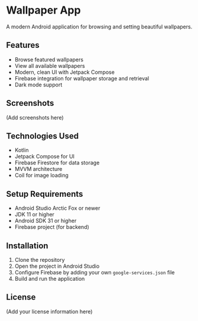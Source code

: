 # Wallpaper App

A modern Android application for browsing and setting beautiful wallpapers.

## Features

- Browse featured wallpapers
- View all available wallpapers
- Modern, clean UI with Jetpack Compose
- Firebase integration for wallpaper storage and retrieval
- Dark mode support

## Screenshots

(Add screenshots here)

## Technologies Used

- Kotlin
- Jetpack Compose for UI
- Firebase Firestore for data storage
- MVVM architecture
- Coil for image loading

## Setup Requirements

- Android Studio Arctic Fox or newer
- JDK 11 or higher
- Android SDK 31 or higher
- Firebase project (for backend)

## Installation

1. Clone the repository
2. Open the project in Android Studio
3. Configure Firebase by adding your own `google-services.json` file
4. Build and run the application

## License

(Add your license information here) 